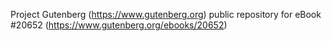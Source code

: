 Project Gutenberg (https://www.gutenberg.org) public repository for eBook #20652 (https://www.gutenberg.org/ebooks/20652)
